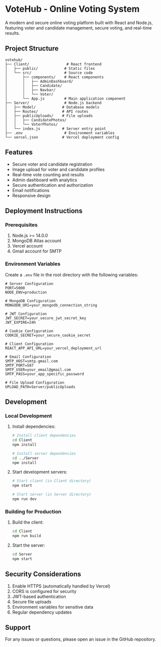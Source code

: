 # VoteHub - Online Voting System

A modern and secure online voting platform built with React and Node.js, featuring voter and candidate management, secure voting, and real-time results.

## Project Structure

```
votehub/
├── Client/                 # React frontend
│   ├── public/            # Static files
│   └── src/               # Source code
│       ├── components/    # React components
│       │   ├── AdminDashboard/
│       │   ├── Candidate/
│       │   ├── Navbar/
│       │   └── Voter/
│       └── App.js         # Main application component
├── Server/                # Node.js backend
│   ├── Model/            # Database models
│   ├── Routes/           # API routes
│   ├── publicUploads/    # File uploads
│   │   ├── CandidatePhotos/
│   │   └── VoterPhotos/
│   └── index.js          # Server entry point
├── .env                   # Environment variables
└── vercel.json           # Vercel deployment config
```

## Features

- Secure voter and candidate registration
- Image upload for voter and candidate profiles
- Real-time vote counting and results
- Admin dashboard with analytics
- Secure authentication and authorization
- Email notifications
- Responsive design

## Deployment Instructions

### Prerequisites

1. Node.js >= 14.0.0
2. MongoDB Atlas account
3. Vercel account
4. Gmail account for SMTP

### Environment Variables

Create a `.env` file in the root directory with the following variables:

```env
# Server Configuration
PORT=5000
NODE_ENV=production

# MongoDB Configuration
MONGODB_URI=your_mongodb_connection_string

# JWT Configuration
JWT_SECRET=your_secure_jwt_secret_key
JWT_EXPIRE=24h

# Cookie Configuration
COOKIE_SECRET=your_secure_cookie_secret

# Client Configuration
REACT_APP_API_URL=your_vercel_deployment_url

# Email Configuration
SMTP_HOST=smtp.gmail.com
SMTP_PORT=587
SMTP_USER=your_email@gmail.com
SMTP_PASS=your_app_specific_password

# File Upload Configuration
UPLOAD_PATH=Server/publicUploads
```


## Development

### Local Development

1. Install dependencies:
   ```bash
   # Install client dependencies
   cd Client
   npm install

   # Install server dependencies
   cd ../Server
   npm install
   ```

2. Start development servers:
   ```bash
   # Start client (in Client directory)
   npm start

   # Start server (in Server directory)
   npm run dev
   ```

### Building for Production

1. Build the client:
   ```bash
   cd Client
   npm run build
   ```

2. Start the server:
   ```bash
   cd Server
   npm start
   ```

## Security Considerations

1. Enable HTTPS (automatically handled by Vercel)
2. CORS is configured for security
3. JWT-based authentication
4. Secure file uploads
5. Environment variables for sensitive data
6. Regular dependency updates

## Support

For any issues or questions, please open an issue in the GitHub repository.
